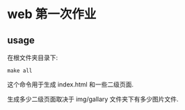 # web 第一次作业

## usage

在根文件夹目录下:

```shell
make all
```

这个命令用于生成 index.html 和一些二级页面.

生成多少二级页面取决于 img/gallary 文件夹下有多少图片文件.
